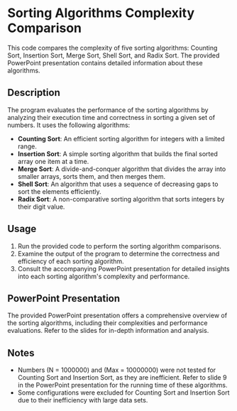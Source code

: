 # Sorting Algorithms Complexity Comparison

This code compares the complexity of five sorting algorithms: Counting Sort, Insertion Sort, Merge Sort, Shell Sort, and Radix Sort. The provided PowerPoint presentation contains detailed information about these algorithms.

## Description

The program evaluates the performance of the sorting algorithms by analyzing their execution time and correctness in sorting a given set of numbers. It uses the following algorithms:

- **Counting Sort**: An efficient sorting algorithm for integers with a limited range.
- **Insertion Sort**: A simple sorting algorithm that builds the final sorted array one item at a time.
- **Merge Sort**: A divide-and-conquer algorithm that divides the array into smaller arrays, sorts them, and then merges them.
- **Shell Sort**: An algorithm that uses a sequence of decreasing gaps to sort the elements efficiently.
- **Radix Sort**: A non-comparative sorting algorithm that sorts integers by their digit value.


## Usage

1. Run the provided code to perform the sorting algorithm comparisons.
2. Examine the output of the program to determine the correctness and efficiency of each sorting algorithm.
3. Consult the accompanying PowerPoint presentation for detailed insights into each sorting algorithm's complexity and performance.

## PowerPoint Presentation

The provided PowerPoint presentation offers a comprehensive overview of the sorting algorithms, including their complexities and performance evaluations. Refer to the slides for in-depth information and analysis.

## Notes

- Numbers \(N = 1000000\) and \(Max = 10000000\) were not tested for Counting Sort and Insertion Sort, as they are inefficient. Refer to slide 9 in the PowerPoint presentation for the running time of these algorithms.
- Some configurations were excluded for Counting Sort and Insertion Sort due to their inefficiency with large data sets.
